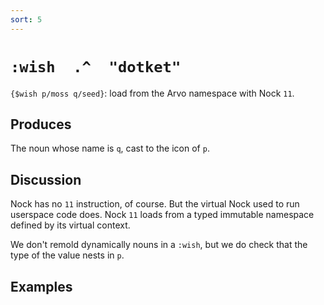 ```yaml
---
sort: 5
---
```


# `:wish  .^  "dotket"`

`{$wish p/moss q/seed}`: load from the Arvo namespace with Nock `11`.

## Produces

The noun whose name is `q`, cast to the icon of `p`.

## Discussion

Nock has no `11` instruction, of course.  But the virtual Nock
used to run userspace code does.  Nock `11` loads from a
typed immutable namespace defined by its virtual context.

We don't remold dynamically nouns in a `:wish`, but we do check
that the type of the value nests in `p`.

## Examples

